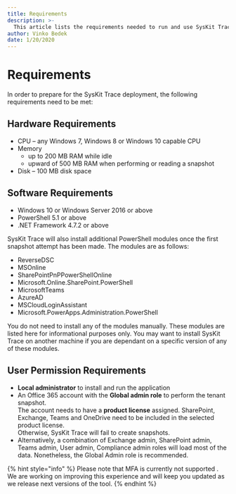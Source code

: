 ```yaml
---
title: Requirements
description: >-
  This article lists the requirements needed to run and use SysKit Trace
author: Vinko Bedek
date: 1/20/2020
---
```


# Requirements

In order to prepare for the SysKit Trace deployment, the following requirements need to be met:

## Hardware Requirements

* CPU – any Windows 7, Windows 8 or Windows 10 capable CPU 
* Memory 
  * up to 200 MB RAM while idle 
  * upward of 500 MB RAM when performing or reading a snapshot 
* Disk – 100 MB disk space 

## Software Requirements

* Windows 10 or Windows Server 2016 or above 
* PowerShell 5.1 or above 
* .NET Framework 4.7.2 or above

SysKit Trace will also install additional PowerShell modules once the first snapshot attempt has been made. The modules are as follows: 

* ReverseDSC 
* MSOnline 
* SharePointPnPPowerShellOnline 
* Microsoft.Online.SharePoint.PowerShell 
* MicrosoftTeams 
* AzureAD 
* MSCloudLoginAssistant 
* Microsoft.PowerApps.Administration.PowerShell 

You do not need to install any of the modules manually. These modules are listed here for informational purposes only. You may want to install SysKit Trace on another machine if you are dependant on a specific version of any of these modules.

## User Permission Requirements 

* **Local administrator** to install and run the application 
* An Office 365 account with the **Global admin role** to perform the tenant snapshot.  
  The account needs to have a **product license** assigned. SharePoint, Exchange, Teams and OneDrive need to be included in the selected product license.  
  Otherwise, SysKit Trace will fail to create snapshots.
* Alternatively, a combination of Exchange admin, SharePoint admin, Teams admin, User admin, Compliance admin roles will load most of the data. Nonetheless, the Global Admin role is recommended. 

{% hint style="info" %}
Please note that MFA is currently not supported . We are working on improving this experience and will keep you updated as we release next versions of the tool.
{% endhint %}

